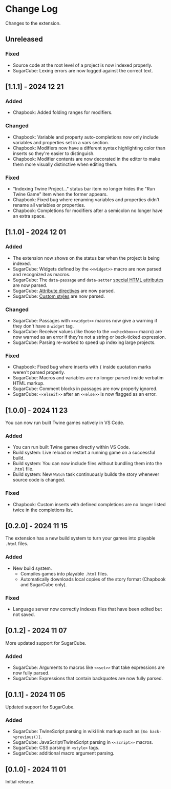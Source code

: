 # Change Log

Changes to the extension.

## Unreleased

### Fixed

- Source code at the root level of a project is now indexed properly.
- SugarCube: Lexing errors are now logged against the correct text.

## [1.1.1] - 2024 12 21

### Added

- Chapbook: Added folding ranges for modifiers.

### Changed

- Chapbook: Variable and property auto-completions now only include variables and properties set in a vars section.
- Chapbook: Modifiers now have a different syntax highlighting color than inserts so they're easier to distinguish.
- Chapbook: Modifier contents are now decorated in the editor to make them more visually distinctive when editing them.

### Fixed

- "Indexing Twine Project..." status bar item no longer hides the "Run Twine Game" item when the former appears.
- Chapbook: Fixed bug where renaming variables and properties didn't rename all variables or properties.
- Chapbook: Completions for modifiers after a semicolon no longer have an extra space.

## [1.1.0] - 2024 12 01

### Added

- The extension now shows on the status bar when the project is being indexed.
- SugarCube: Widgets defined by the `<<widget>>` macro are now parsed and recognized as macros.
- SugarCube: The `data-passage` and `data-setter` [special HTML attributes ](http://www.motoslave.net/sugarcube/2/docs/#markup-html-svg-attribute-special) are now parsed.
- SugarCube: [Attribute directives](http://www.motoslave.net/sugarcube/2/docs/#markup-html-svg-attribute-directive) are now parsed.
- SugarCube: [Custom styles](https://www.motoslave.net/sugarcube/2/docs/#markup-custom-style) are now parsed.

### Changed

- SugarCube: Passages with `<<widget>>` macros now give a warning if they don't have a `widget` tag.
- SugarCube: Receiver values (like those to the `<<checkbox>>` macro) are now warned as an error if they're not a string or back-ticked expression.
- SugarCube: Parsing re-worked to speed up indexing large projects.

### Fixed

- Chapbook: Fixed bug where inserts with `{` inside quotation marks weren't parsed properly.
- SugarCube: Macros and variables are no longer parsed inside verbatim HTML markup.
- SugarCube: Comment blocks in passages are now properly ignored.
- SugarCube: `<<elseif>>` after an `<<else>>` is now flagged as an error.

## [1.0.0] - 2024 11 23

You can now run built Twine games natively in VS Code.

### Added

- You can run built Twine games directly within VS Code.
- Build system: Live reload or restart a running game on a successful build.
- Build system: You can now include files without bundling them into the `.html` file.
- Build system: New `Watch` task continuously builds the story whenever source code is changed.

### Fixed

- Chapbook: Custom inserts with defined completions are no longer listed twice in the completions list.

## [0.2.0] - 2024 11 15

The extension has a new build system to turn your games into playable `.html` files.

### Added

- New build system.
    - Compiles games into playable `.html` files.
    - Automatically downloads local copies of the story format (Chapbook and SugarCube only).

### Fixed

- Language server now correctly indexes files that have been edited but not saved.

## [0.1.2] - 2024 11 07

More updated support for SugarCube.

### Added

- SugarCube: Arguments to macros like `<<set>>` that take expressions are now fully parsed.
- SugarCube: Expressions that contain backquotes are now fully parsed.

## [0.1.1] - 2024 11 05

Updated support for SugarCube.

### Added

- SugarCube: TwineScript parsing in wiki link markup such as `[Go back->previous()]`.
- SugarCube: JavaScript/TwineScript parsing in `<<script>>` macros.
- SugarCube: CSS parsing in `<style>` tags.
- SugarCube: additional macro argument parsing.

## [0.1.0] - 2024 11 01

Initial release.
